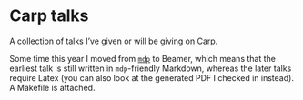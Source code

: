 # Carp talks

A collection of talks I’ve given or will be giving on Carp.

Some time this year I moved from [`mdp`](https://github.com/visit1985/mdp) to
Beamer, which means that the earliest talk is still written in `mdp`-friendly
Markdown, whereas the later talks require Latex (you can also look at the
generated PDF I checked in instead). A Makefile is attached.
